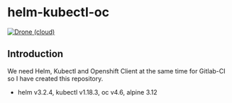 # helm-kubectl-oc
[![Drone (cloud)](https://img.shields.io/drone/build/1995parham/helm-kubectl-oc.svg?style=flat-square)](https://cloud.drone.io/1995parham/helm-kubectl-oc)

## Introduction
We need Helm, Kubectl and Openshift Client at the same time for Gitlab-CI so I have created this repository.

* helm v3.2.4, kubectl v1.18.3, oc v4.6,  alpine 3.12
